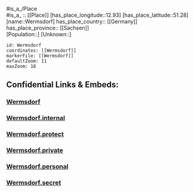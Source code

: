 ﻿---
location: [51.28,12.93] 
mapzoom: [7,12] 
mapmarker: city 
type: City
tags:
- geo/City


SpocWebEntityId: 35551
isDeleted: false
confidential: public

---
#is_a_/Place  
#is_a_ :: [[Place]] 
[has_place_longitude::12.93] 
[has_place_latitude::51.28] 
[name::Wermsdorf] 
has_place_country:: [[Germany]]  
has_place_province:: [[Sachsen]]  
[Population::] 
[Unknown::] 


```leaflet
id: Wermsdorf
coordinates: [[Wermsdorf]] 
markerFile: [[Wermsdorf]] 
defaultZoom: 11 
maxZoom: 18
```


## Confidential Links & Embeds: 

### [Wermsdorf](/_public/Earth/Continent/Europe/Europe~Central/Germany/Germany~East/Sachsen/counties~Sachsen/Nordsachsen/cities~Nordsachsen/Wermsdorf.md) 

### [Wermsdorf.internal](/_internal/Earth/Continent/Europe/Europe~Central/Germany/Germany~East/Sachsen/counties~Sachsen/Nordsachsen/cities~Nordsachsen/Wermsdorf.internal.md) 

### [Wermsdorf.protect](/_protect/Earth/Continent/Europe/Europe~Central/Germany/Germany~East/Sachsen/counties~Sachsen/Nordsachsen/cities~Nordsachsen/Wermsdorf.protect.md) 

### [Wermsdorf.private](/_private/Earth/Continent/Europe/Europe~Central/Germany/Germany~East/Sachsen/counties~Sachsen/Nordsachsen/cities~Nordsachsen/Wermsdorf.private.md) 

### [Wermsdorf.personal](/_personal/Earth/Continent/Europe/Europe~Central/Germany/Germany~East/Sachsen/counties~Sachsen/Nordsachsen/cities~Nordsachsen/Wermsdorf.personal.md) 

### [Wermsdorf.secret](/_secret/Earth/Continent/Europe/Europe~Central/Germany/Germany~East/Sachsen/counties~Sachsen/Nordsachsen/cities~Nordsachsen/Wermsdorf.secret.md) 
